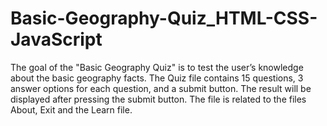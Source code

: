 # Basic-Geography-Quiz_HTML-CSS-JavaScript
The goal of the "Basic Geography Quiz" is to test the user’s knowledge about the basic geography facts. The Quiz file contains 15 questions, 3 answer options for each question, and a submit button. The result will be displayed after pressing the submit button. The file is related to the files About, Exit and the Learn file.

